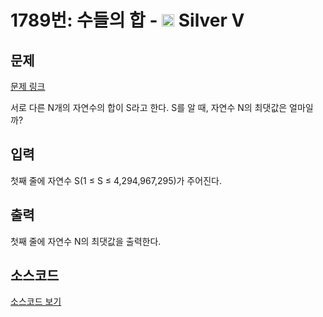 # 1789번: 수들의 합 - <img src="https://static.solved.ac/tier_small/6.svg" style="height:20px" /> Silver V

<!-- performance -->

<!-- 문제 제출 후 깃허브에 푸시를 했을 때 제출한 코드의 성능이 입력될 공간입니다.-->

<!-- end -->

## 문제

[문제 링크](https://boj.kr/1789)

<p>서로 다른 N개의 자연수의 합이 S라고 한다. S를 알 때, 자연수 N의 최댓값은 얼마일까?</p>

## 입력

<p>첫째 줄에 자연수 S(1 ≤ S ≤ 4,294,967,295)가 주어진다.</p>

## 출력

<p>첫째 줄에 자연수 N의 최댓값을 출력한다.</p>

## 소스코드

[소스코드 보기](수들의%20합.cpp)